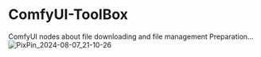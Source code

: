 # ComfyUI-ToolBox
ComfyUI nodes about file downloading and file management
Preparation...
![PixPin_2024-08-07_21-10-26](https://github.com/user-attachments/assets/3c3d1441-ed82-4c28-8ab7-23993d6e6492)
